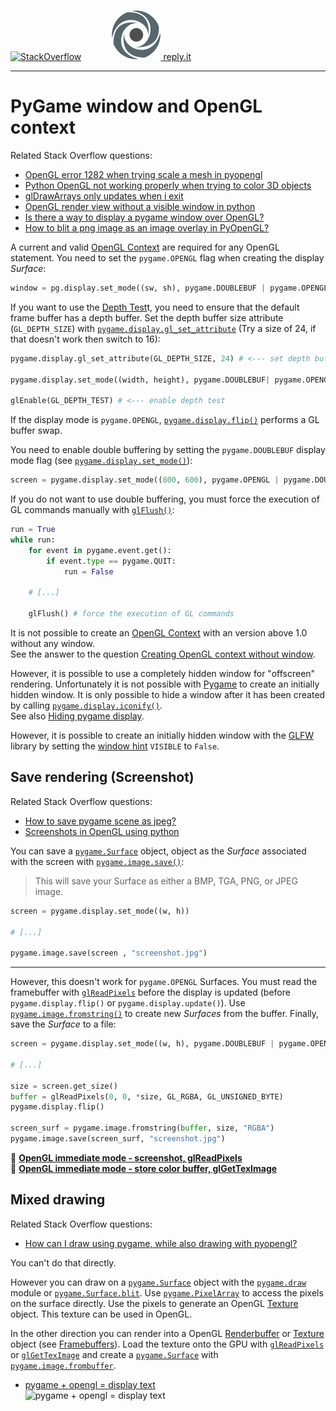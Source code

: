 [![StackOverflow](https://stackexchange.com/users/flair/7322082.png)](https://stackoverflow.com/users/5577765/rabbid76?tab=profile) &nbsp;&nbsp;&nbsp;&nbsp;&nbsp;&nbsp;&nbsp;&nbsp;&nbsp;&nbsp; [![reply.it](../../resource/logo/Repl_it_logo_80.png) reply.it](https://repl.it/repls/folder/PyGame%20Examples)

---

# PyGame window and OpenGL context

Related Stack Overflow questions:

- [OpenGL error 1282 when trying scale a mesh in pyopengl](https://stackoverflow.com/questions/64076734/opengl-error-1281-when-trying-scale-a-mesh-in-pyopengl)
- [Python OpenGL not working properly when trying to color 3D objects](https://stackoverflow.com/questions/64081660/python-opengl-not-working-properly-when-trying-to-color-3d-objects/64086720?noredirect=1#comment113375140_64086720)  
- [glDrawArrays only updates when i exit](https://stackoverflow.com/questions/49957653/gldrawarrays-only-updates-when-i-exit/49957866#49957866)
- [OpenGL render view without a visible window in python](https://stackoverflow.com/questions/51627603/opengl-render-view-without-a-visible-window-in-python/51672538#51672538)
- [Is there a way to display a pygame window over OpenGL?](https://stackoverflow.com/questions/61547251/is-there-a-way-to-display-a-pygame-window-over-opengl/61547556#61547556)
- [How to blit a png image as an image overlay in PyOpenGL?](https://stackoverflow.com/questions/56767373/how-to-blit-a-png-image-as-an-image-overlay-in-pyopengl/56768773#56768773)  

A current and valid [OpenGL Context](https://www.khronos.org/opengl/wiki/OpenGL_Context) are required for any OpenGL statement. You need to set the `pygame.OPENGL` flag when creating the display _Surface_:

```py
window = pg.display.set_mode((sw, sh), pygame.DOUBLEBUF | pygame.OPENGL)
```

If you want to use the [Depth Test](https://www.khronos.org/opengl/wiki/Depth_Test)t, you need to ensure that the default frame buffer has a depth buffer. Set the depth buffer size attribute (`GL_DEPTH_SIZE`) with [`pygame.display.gl_set_attribute`](https://www.pygame.org/docs/ref/display.html#pygame.display.set_mode) (Try a size of 24, if that doesn't work then switch to 16):

```py
pygame.display.gl_set_attribute(GL_DEPTH_SIZE, 24) # <--- set depth buffer size

pygame.display.set_mode((width, height), pygame.DOUBLEBUF| pygame.OPENGL)

glEnable(GL_DEPTH_TEST) # <--- enable depth test
```

If the display mode is `pygame.OPENGL`, [`pygame.display.flip()`](https://www.pygame.org/docs/ref/display.html#pygame.display.flip) performs a GL buffer swap.

You need to enable double buffering by setting the `pygame.DOUBLEBUF` display mode flag (see [`pygame.display.set_mode()`](https://www.pygame.org/docs/ref/display.html#pygame.display.set_mode)):

```py
screen = pygame.display.set_mode((800, 600), pygame.OPENGL | pygame.DOUBLEBUF)
```

If you do not want to use double buffering, you must force the execution of GL commands manually with [`glFlush()`](https://www.khronos.org/registry/OpenGL-Refpages/gl2.1/xhtml/glFlush.xml):

```py
run = True
while run:
    for event in pygame.event.get():
        if event.type == pygame.QUIT:
            run = False

    # [...]

    glFlush() # force the execution of GL commands
```

It is not possible to create an [OpenGL Context](https://www.khronos.org/opengl/wiki/OpenGL_Context) with an version above 1.0 without any window.  
See the answer to the question [Creating OpenGL context without window](https://stackoverflow.com/questions/12482166/creating-opengl-context-without-window).

However, it is possible to use a completely hidden window for "offscreen" rendering.
Unfortunately it is not possible with [Pygame](https://www.pygame.org/news)  to create an initially hidden window.
It is only possible to hide a window after it has been created by calling [`pygame.display.iconify()`](https://www.pygame.org/docs/ref/display.html#pygame.display.iconify).  
See also [Hiding pygame display](https://stackoverflow.com/questions/10466590/hiding-pygame-display).

However, it is possible to create an initially hidden window with the [GLFW](http://www.glfw.org/) library by setting the  [window hint](http://www.glfw.org/docs/latest/window_guide.html#window_hints) `VISIBLE` to `False`.

## Save rendering (Screenshot)

Related Stack Overflow questions:

- [How to save pygame scene as jpeg?](https://stackoverflow.com/questions/66209365/how-to-save-pygame-scene-as-jpeg/66209486#66209486)  
- [Screenshots in OpenGL using python](https://stackoverflow.com/questions/71661677/screenshots-in-opengl-using-python/71663843#)

You can save a [`pygame.Surface`](https://www.pygame.org/docs/ref/surface.html) object, object as the _Surface_ associated with the screen with [`pygame.image.save()`](https://www.pygame.org/docs/ref/image.html#pygame.image.save):

> This will save your Surface as either a BMP, TGA, PNG, or JPEG image.

```py
screen = pygame.display.set_mode((w, h))

# [...]

pygame.image.save(screen , "screenshot.jpg")
```

---

However, this doesn't work for `pygame.OPENGL` Surfaces. You must read the framebuffer with [`glReadPixels`](http://pyopengl.sourceforge.net/documentation/manual-3.0/glReadPixels.html) before the display is updated (before `pygame.display.flip()` or `pygame.display.update()`). Use [`pygame.image.fromstring()`](https://www.pygame.org/docs/ref/image.html#pygame.image.fromstring) to create new _Surfaces_ from the buffer. Finally, save the _Surface_ to a file:

```py
screen = pygame.display.set_mode((w, h), pygame.DOUBLEBUF | pygame.OPENGL)

# [...]

size = screen.get_size()
buffer = glReadPixels(0, 0, *size, GL_RGBA, GL_UNSIGNED_BYTE)
pygame.display.flip()

screen_surf = pygame.image.fromstring(buffer, size, "RGBA")
pygame.image.save(screen_surf, "screenshot.jpg")
```

:scroll: **[OpenGL immediate mode - screenshot, glReadPixels](../../examples/pygame_opengl/immediate_mode/pygame_opengl_screenshot_glReadPixels.py)**  
:scroll: **[OpenGL immediate mode - store color buffer, glGetTexImage](../../examples/pygame_opengl/immediate_mode/pygame_opengl_store_colorbuffer_glGetTexImage.py)**  

## Mixed drawing

Related Stack Overflow questions:

- [How can I draw using pygame, while also drawing with pyopengl?](https://stackoverflow.com/questions/66552579/how-can-i-draw-using-pygame-while-also-drawing-with-pyopengl/66552664#66552664)

You can't do that directly.

However you can draw on a [`pygame.Surface`](https://www.pygame.org/docs/ref/surface.html) object with the [`pygame.draw`](https://www.pygame.org/docs/ref/draw.html) module or [`pygame.Surface.blit`](https://www.pygame.org/docs/ref/surface.html#pygame.Surface.blit). Use [`pygame.PixelArray`](https://www.pygame.org/docs/ref/pixelarray.html) to access the pixels on the surface directly. Use the pixels to generate an OpenGL [Texture](https://www.khronos.org/opengl/wiki/Texture) object. This texture can be used in OpenGL. 

In the other direction you can render into a OpenGL [Renderbuffer](https://www.khronos.org/opengl/wiki/Renderbuffer_Object) or  [Texture](https://www.khronos.org/opengl/wiki/Texture) object (see [Framebuffers](https://learnopengl.com/Advanced-OpenGL/Framebuffers)). Load the texture onto the GPU with [`glReadPixels`](https://www.khronos.org/registry/OpenGL-Refpages/gl4/html/glReadPixels.xhtml) or [`glGetTexImage`](https://www.khronos.org/registry/OpenGL-Refpages/gl4/html/glGetTexImage.xhtml) and create a [`pygame.Surface`](https://www.pygame.org/docs/ref/surface.html) with [`pygame.image.frombuffer`](https://www.pygame.org/docs/ref/image.html#pygame.image.frombuffer).

- [pygame + opengl = display text](https://stackoverflow.com/questions/67608968/pygame-opengl-display-text/67639147#67639147)  
  ![pygame + opengl = display text](https://i.stack.imgur.com/fEc07.gif)  